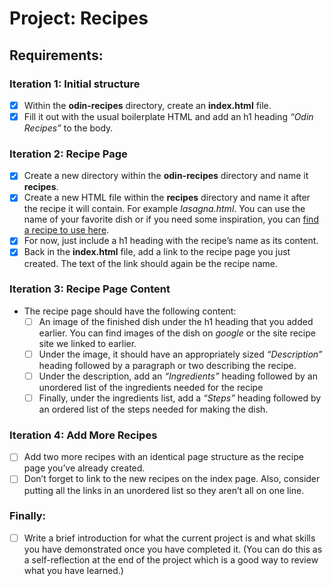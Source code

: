 # Project: Recipes

## Requirements:

### Iteration 1: Initial structure

- [x] Within the **odin-recipes** directory, create an **index.html** file.
- [x] Fill it out with the usual boilerplate HTML and add an h1 heading *“Odin Recipes”* to the body.

### Iteration 2: Recipe Page

- [x] Create a new directory within the **odin-recipes** directory and name it **recipes**.
- [x] Create a new HTML file within the **recipes** directory and name it after the recipe it will contain. For example *lasagna.html*. You can use the name of your favorite dish or if you need some inspiration, you can [find a recipe to use here](https://www.allrecipes.com/).
- [x] For now, just include a h1 heading with the recipe’s name as its content.
- [x] Back in the **index.html** file, add a link to the recipe page you just created. The text of the link should again be the recipe name.

### Iteration 3: Recipe Page Content

- The recipe page should have the following content:
    - [ ] An image of the finished dish under the h1 heading that you added earlier. You can find images of the dish on *google* or the site recipe site we linked to earlier.
    - [ ] Under the image, it should have an appropriately sized *“Description”* heading followed by a paragraph or two describing the recipe.
    - [ ] Under the description, add an *“Ingredients”* heading followed by an unordered list of the ingredients needed for the recipe
    - [ ] Finally, under the ingredients list, add a *“Steps”* heading followed by an ordered list of the steps needed for making the dish.

### Iteration 4: Add More Recipes

- [ ] Add two more recipes with an identical page structure as the recipe page you’ve already created.
- [ ] Don’t forget to link to the new recipes on the index page. Also, consider putting all the links in an unordered list so they aren’t all on one line.

### Finally:
- [ ] Write a brief introduction for what the current project is and what skills you have demonstrated once you have completed it. (You can do this as a self-reflection at the end of the project which is a good way to review what you have learned.)
